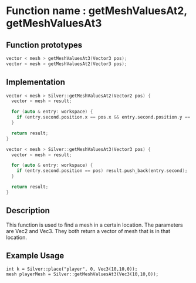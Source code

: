 # Function name : getMeshValuesAt2, getMeshValuesAt3

## Function prototypes

```cpp
vector < mesh > getMeshValuesAt3(Vector3 pos);
vector < mesh > getMeshValuesAt2(Vector3 pos);
```

## Implementation

```cpp
vector < mesh > Silver::getMeshValuesAt2(Vector2 pos) {
  vector < mesh > result;

  for (auto & entry: workspace) {
    if (entry.second.position.x == pos.x && entry.second.position.y == pos.y) result.push_back(entry.second);
  }

  return result;
}

vector < mesh > Silver::getMeshValuesAt3(Vector3 pos) {
  vector < mesh > result;

  for (auto & entry: workspace) {
    if (entry.second.position == pos) result.push_back(entry.second);
  }

  return result;
}
```

## Description
This function is used to find a mesh in a certain location. The parameters are Vec2 and Vec3. 
They both return a vector of mesh that is in that location.

## Example Usage
```
int k = Silver::place("player", 0, Vec3(10,10,0));
mesh playerMesh = Silver::getMeshValuesAt3(Vec3(10,10,0));
```

